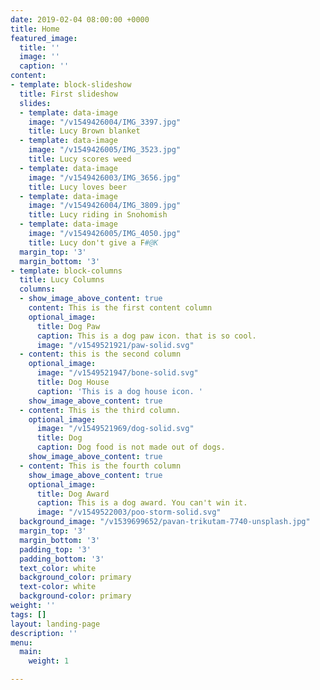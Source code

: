 ```yaml
---
date: 2019-02-04 08:00:00 +0000
title: Home
featured_image:
  title: ''
  image: ''
  caption: ''
content:
- template: block-slideshow
  title: First slideshow
  slides:
  - template: data-image
    image: "/v1549426004/IMG_3397.jpg"
    title: Lucy Brown blanket
  - template: data-image
    image: "/v1549426005/IMG_3523.jpg"
    title: Lucy scores weed
  - template: data-image
    image: "/v1549426003/IMG_3656.jpg"
    title: Lucy loves beer
  - template: data-image
    image: "/v1549426004/IMG_3809.jpg"
    title: Lucy riding in Snohomish
  - template: data-image
    image: "/v1549426005/IMG_4050.jpg"
    title: Lucy don't give a F#@K
  margin_top: '3'
  margin_bottom: '3'
- template: block-columns
  title: Lucy Columns
  columns:
  - show_image_above_content: true
    content: This is the first content column
    optional_image:
      title: Dog Paw
      caption: This is a dog paw icon. that is so cool.
      image: "/v1549521921/paw-solid.svg"
  - content: this is the second column
    optional_image:
      image: "/v1549521947/bone-solid.svg"
      title: Dog House
      caption: 'This is a dog house icon. '
    show_image_above_content: true
  - content: This is the third column.
    optional_image:
      image: "/v1549521969/dog-solid.svg"
      title: Dog
      caption: Dog food is not made out of dogs.
    show_image_above_content: true
  - content: This is the fourth column
    show_image_above_content: true
    optional_image:
      title: Dog Award
      caption: This is a dog award. You can't win it.
      image: "/v1549522003/poo-storm-solid.svg"
  background_image: "/v1539699652/pavan-trikutam-7740-unsplash.jpg"
  margin_top: '3'
  margin_bottom: '3'
  padding_top: '3'
  padding_bottom: '3'
  text_color: white
  background_color: primary
  text-color: white
  background-color: primary
weight: ''
tags: []
layout: landing-page
description: ''
menu:
  main:
    weight: 1

---
```


